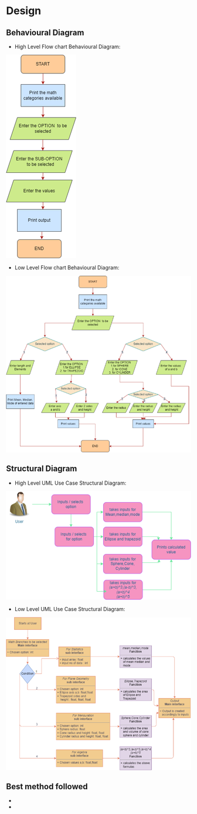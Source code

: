# Design
 ## Behavioural Diagram
 * High Level Flow chart Behavioural Diagram:
 
 ![High_level_flowchart](https://github.com/praveenraj2001/M1_ProjectGoal_Util/blob/main/6_ImagesAndVideos/struct_HL.png)
 
 * Low Level Flow chart Behavioural Diagram:

 ![Low_level_flowchart](https://github.com/praveenraj2001/M1_ProjectGoal_Util/blob/main/6_ImagesAndVideos/struct_LL.png)
 

 ## Structural Diagram
 
 * High Level UML Use Case Structural Diagram:
 
  ![High_level_UML Usecase](https://github.com/praveenraj2001/M1_ProjectGoal_Util/blob/main/6_ImagesAndVideos/hl_uml.png)
  
 * Low Level UML Use Case Structural Diagram:
    
  ![Low_level_UML Usecase](https://github.com/praveenraj2001/M1_ProjectGoal_Util/blob/main/6_ImagesAndVideos/ll_uml.png)

  ## Best method followed
   *
   *